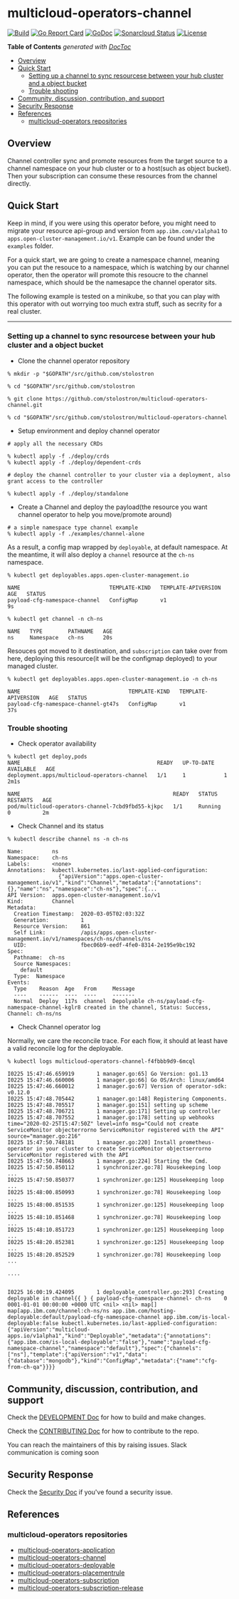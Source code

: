 # multicloud-operators-channel

[![Build](https://travis-ci.com/stolostron/multicloud-operators-channel.svg?branch=master)](https://travis-ci.com/stolostron/multicloud-operators-channel.svg?branch=master)
[![Go Report Card](https://goreportcard.com/badge/github.com/stolostron/multicloud-operators-channel)](https://goreportcard.com/report/github.com/stolostron/multicloud-operators-channel)
[![GoDoc](https://godoc.org/github.com/stolostron/multicloud-operators-channel?status.svg)](https://godoc.org/github.com/stolostron/multicloud-operators-channel?status.svg)
[![Sonarcloud Status](https://sonarcloud.io/api/project_badges/measure?project=stolostron_multicloud-operators-channel&metric=coverage)](https://sonarcloud.io/api/project_badges/measure?project=stolostron_multicloud-operators-channel&metric=coverage)
[![License](https://img.shields.io/:license-apache-blue.svg)](http://www.apache.org/licenses/LICENSE-2.0.html)

<!-- START doctoc generated TOC please keep comment here to allow auto update -->
<!-- DON'T EDIT THIS SECTION, INSTEAD RE-RUN doctoc TO UPDATE -->
**Table of Contents**  *generated with [DocToc](https://github.com/thlorenz/doctoc)*

- [Overview](#overview)
- [Quick Start](#quick-start)
  - [Setting up a channel to sync resourcese between your hub cluster and a object bucket](#setting-up-a-channel-to-sync-resourcese-between-your-hub-cluster-and-a-object-bucket)
  - [Trouble shooting](#trouble-shooting)
- [Community, discussion, contribution, and support](#community-discussion-contribution-and-support)
- [Security Response](#security-response)
- [References](#references)
  - [multicloud-operators repositories](#multicloud-operators-repositories)

<!-- END doctoc generated TOC please keep comment here to allow auto update -->
## Overview

Channel controller sync and promote resources from the target source to a channel namespace on your hub cluster or to a host(such as object bucket). Then your subscription can consume these resources from the channel directly. 

## Quick Start

Keep in mind, if you were using this operator before, you might need to migrate your resource api-group and version from `app.ibm.com/v1alpha1` to `apps.open-cluster-management.io/v1`. Example can be found under the `examples` folder.

For a quick start, we are going to create a namespace channel, meaning you can put the resouce to a namespace, which is watching by our channel operator, then the operator will promote this resoucre to the channel namespace, which should be the namesapce the channel operator sits.

The following example is tested on a minikube, so that you can play with this operator with out worrying too much extra stuff, such as secrity for a real cluster.

------

### Setting up a channel to sync resourcese between your hub cluster and a object bucket

- Clone the channel operator repository


```shell
% mkdir -p "$GOPATH"/src/github.com/stolostron

% cd "$GOPATH"/src/github.com/stolostron

% git clone https://github.com/stolostron/multicloud-operators-channel.git

% cd "$GOPATH"/src/github.com/stolostron/multicloud-operators-channel
```

- Setup environment and deploy channel operator

```shell
# apply all the necessary CRDs

% kubectl apply -f ./deploy/crds
% kubectl apply -f ./deploy/dependent-crds

# deploy the channel controller to your cluster via a deployment, also grant access to the controller

% kubectl apply -f ./deploy/standalone
```

- Create a Channel and deploy the payload(the resource you want channel operator to help you move/promote around)

```shell
# a simple namespace type channel example
% kubectl apply -f ./examples/channel-alone
```

As a result, a config map wrapped by `deployable`,  at default namespace. At the meantime, it will also deploy a `channel` resource at the `ch-ns` namespace.


```
% kubectl get deployables.apps.open-cluster-management.io

NAME                            TEMPLATE-KIND   TEMPLATE-APIVERSION   AGE   STATUS
payload-cfg-namespace-channel   ConfigMap       v1                    9s

```

```
% kubectl get channel -n ch-ns

NAME   TYPE        PATHNAME   AGE
ns     Namespace   ch-ns      20s
```

Resouces got moved to it destination, and `subscription` can take over from here, deploying this resource(it will be the configmap deployed) to your managed cluster. 

```shell
% kubectl get deployables.apps.open-cluster-management.io -n ch-ns

NAME                                  TEMPLATE-KIND   TEMPLATE-APIVERSION   AGE   STATUS
payload-cfg-namespace-channel-gt47s   ConfigMap       v1                    37s
```

### Trouble shooting

- Check operator availability

```shell
% kubectl get deploy,pods
NAME                                           READY   UP-TO-DATE   AVAILABLE   AGE
deployment.apps/multicloud-operators-channel   1/1     1            1           2m1s

NAME                                                READY   STATUS    RESTARTS   AGE
pod/multicloud-operators-channel-7cbd9fbd55-kjkpc   1/1     Running   0          2m
```

- Check Channel and its status

```shell
% kubectl describe channel ns -n ch-ns

Name:         ns
Namespace:    ch-ns
Labels:       <none>
Annotations:  kubectl.kubernetes.io/last-applied-configuration:
                {"apiVersion":"apps.open-cluster-management.io/v1","kind":"Channel","metadata":{"annotations":{},"name":"ns","namespace":"ch-ns"},"spec":{...
API Version:  apps.open-cluster-management.io/v1
Kind:         Channel
Metadata:
  Creation Timestamp:  2020-03-05T02:03:32Z
  Generation:          1
  Resource Version:    861
  Self Link:           /apis/apps.open-cluster-management.io/v1/namespaces/ch-ns/channels/ns
  UID:                 fbec06b9-eedf-4fe0-8314-2e195e9bc192
Spec:
  Pathname:  ch-ns
  Source Namespaces:
    default
  Type:  Namespace
Events:
  Type    Reason  Age   From     Message
  ----    ------  ----  ----     -------
  Normal  Deploy  117s  channel  Depolyable ch-ns/payload-cfg-namespace-channel-kglr8 created in the channel, Status: Success, Channel: ch-ns/ns

```
- Check Channel operator log

Normally, we care the reconcile trace. For each flow, it should at least have a valid reconcile log for the deployable.

```shell
% kubectl logs multicloud-operators-channel-f4fbbb9d9-6mcql

I0225 15:47:46.659919       1 manager.go:65] Go Version: go1.13
I0225 15:47:46.660006       1 manager.go:66] Go OS/Arch: linux/amd64
I0225 15:47:46.660012       1 manager.go:67] Version of operator-sdk: v0.12.0
I0225 15:47:48.705442       1 manager.go:148] Registering Components.
I0225 15:47:48.705517       1 manager.go:151] setting up scheme
I0225 15:47:48.706721       1 manager.go:171] Setting up controller
I0225 15:47:48.707552       1 manager.go:178] setting up webhooks
time="2020-02-25T15:47:50Z" level=info msg="Could not create ServiceMonitor objecterrorno ServiceMonitor registered with the API" source="manager.go:216"
I0225 15:47:50.748181       1 manager.go:220] Install prometheus-operator in your cluster to create ServiceMonitor objectserrorno ServiceMonitor registered with the API
I0225 15:47:50.748663       1 manager.go:224] Starting the Cmd.
I0225 15:47:50.850112       1 synchronizer.go:78] Housekeeping loop ...
I0225 15:47:50.850377       1 synchronizer.go:125] Housekeeping loop ...
I0225 15:48:00.850993       1 synchronizer.go:78] Housekeeping loop ...
I0225 15:48:00.851535       1 synchronizer.go:125] Housekeeping loop ...
I0225 15:48:10.851468       1 synchronizer.go:78] Housekeeping loop ...
I0225 15:48:10.851723       1 synchronizer.go:125] Housekeeping loop ...
I0225 15:48:20.852381       1 synchronizer.go:125] Housekeeping loop ...
I0225 15:48:20.852529       1 synchronizer.go:78] Housekeeping loop ...

....


I0225 16:00:19.424095       1 deployable_controller.go:293] Creating deployable in channel{{ } { payload-cfg-namespace-channel- ch-ns    0 0001-01-01 00:00:00 +0000 UTC <nil> <nil> map[] map[app.ibm.com/channel:ch-ns/ns app.ibm.com/hosting-deployable:default/payload-cfg-namespace-channel app.ibm.com/is-local-deployable:false kubectl.kubernetes.io/last-applied-configuration:{"apiVersion":"multicloud-apps.io/v1alpha1","kind":"Deployable","metadata":{"annotations":{"app.ibm.com/is-local-deployable":"false"},"name":"payload-cfg-namespace-channel","namespace":"default"},"spec":{"channels":["ns"],"template":{"apiVersion":"v1","data":{"database":"mongodb"},"kind":"ConfigMap","metadata":{"name":"cfg-from-ch-qa"}}}}

```

## Community, discussion, contribution, and support

Check the [DEVELOPMENT Doc](docs/development.md) for how to build and make changes.

Check the [CONTRIBUTING Doc](CONTRIBUTING.md) for how to contribute to the repo.

You can reach the maintainers of this by raising issues. Slack communication is coming soon

## Security Response

Check the [Security Doc](SECURITY.md) if you've found a security issue. 

## References

### multicloud-operators repositories

- [multicloud-operators-application](https://github.com/stolostron/multicloud-operators-application)
- [multicloud-operators-channel](https://github.com/stolostron/multicloud-operators-channel)
- [multicloud-operators-deployable](https://github.com/stolostron/multicloud-operators-deployable)
- [multicloud-operators-placementrule](https://github.com/stolostron/multicloud-operators-placementrule)
- [multicloud-operators-subscription](https://github.com/stolostron/multicloud-operators-subscription)
- [multicloud-operators-subscription-release](https://github.com/stolostron/multicloud-operators-subscription-release)
